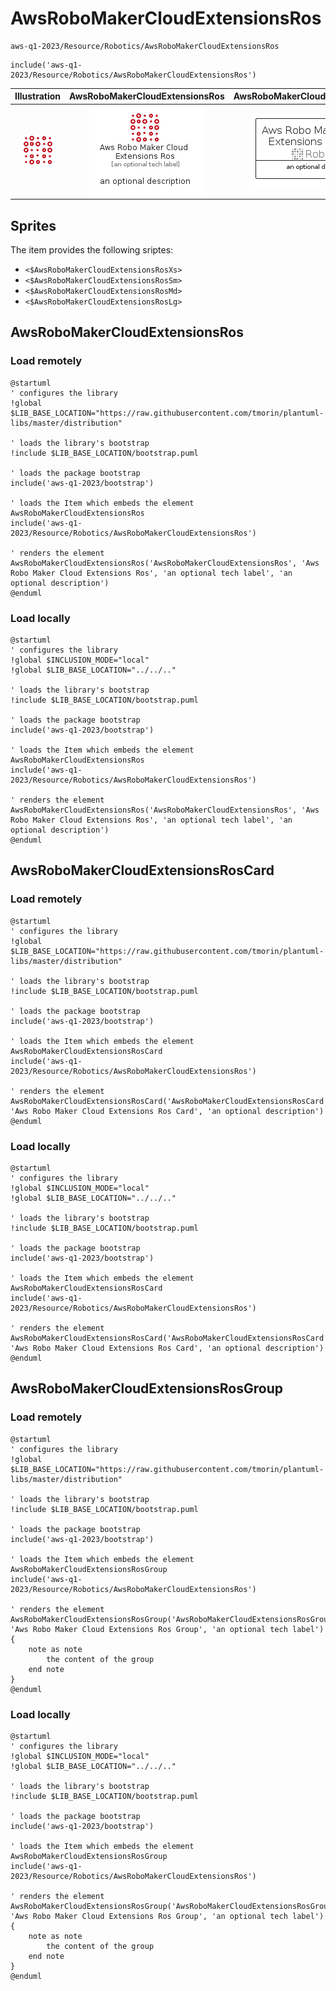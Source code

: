 # AwsRoboMakerCloudExtensionsRos


```text
aws-q1-2023/Resource/Robotics/AwsRoboMakerCloudExtensionsRos
```

```text
include('aws-q1-2023/Resource/Robotics/AwsRoboMakerCloudExtensionsRos')
```



| Illustration | AwsRoboMakerCloudExtensionsRos | AwsRoboMakerCloudExtensionsRosCard | AwsRoboMakerCloudExtensionsRosGroup |
| :---: | :---: | :---: | :---: |
| ![illustration for Illustration](../../../aws-q1-2023/Resource/Robotics/AwsRoboMakerCloudExtensionsRos.png) | ![illustration for AwsRoboMakerCloudExtensionsRos](../../../aws-q1-2023/Resource/Robotics/AwsRoboMakerCloudExtensionsRos.Local.png) | ![illustration for AwsRoboMakerCloudExtensionsRosCard](../../../aws-q1-2023/Resource/Robotics/AwsRoboMakerCloudExtensionsRosCard.Local.png) | ![illustration for AwsRoboMakerCloudExtensionsRosGroup](../../../aws-q1-2023/Resource/Robotics/AwsRoboMakerCloudExtensionsRosGroup.Local.png) |



## Sprites
The item provides the following sriptes:

- `<$AwsRoboMakerCloudExtensionsRosXs>`
- `<$AwsRoboMakerCloudExtensionsRosSm>`
- `<$AwsRoboMakerCloudExtensionsRosMd>`
- `<$AwsRoboMakerCloudExtensionsRosLg>`





## AwsRoboMakerCloudExtensionsRos

### Load remotely
```plantuml
@startuml
' configures the library
!global $LIB_BASE_LOCATION="https://raw.githubusercontent.com/tmorin/plantuml-libs/master/distribution"

' loads the library's bootstrap
!include $LIB_BASE_LOCATION/bootstrap.puml

' loads the package bootstrap
include('aws-q1-2023/bootstrap')

' loads the Item which embeds the element AwsRoboMakerCloudExtensionsRos
include('aws-q1-2023/Resource/Robotics/AwsRoboMakerCloudExtensionsRos')

' renders the element
AwsRoboMakerCloudExtensionsRos('AwsRoboMakerCloudExtensionsRos', 'Aws Robo Maker Cloud Extensions Ros', 'an optional tech label', 'an optional description')
@enduml
```

### Load locally
```plantuml
@startuml
' configures the library
!global $INCLUSION_MODE="local"
!global $LIB_BASE_LOCATION="../../.."

' loads the library's bootstrap
!include $LIB_BASE_LOCATION/bootstrap.puml

' loads the package bootstrap
include('aws-q1-2023/bootstrap')

' loads the Item which embeds the element AwsRoboMakerCloudExtensionsRos
include('aws-q1-2023/Resource/Robotics/AwsRoboMakerCloudExtensionsRos')

' renders the element
AwsRoboMakerCloudExtensionsRos('AwsRoboMakerCloudExtensionsRos', 'Aws Robo Maker Cloud Extensions Ros', 'an optional tech label', 'an optional description')
@enduml
```

## AwsRoboMakerCloudExtensionsRosCard

### Load remotely
```plantuml
@startuml
' configures the library
!global $LIB_BASE_LOCATION="https://raw.githubusercontent.com/tmorin/plantuml-libs/master/distribution"

' loads the library's bootstrap
!include $LIB_BASE_LOCATION/bootstrap.puml

' loads the package bootstrap
include('aws-q1-2023/bootstrap')

' loads the Item which embeds the element AwsRoboMakerCloudExtensionsRosCard
include('aws-q1-2023/Resource/Robotics/AwsRoboMakerCloudExtensionsRos')

' renders the element
AwsRoboMakerCloudExtensionsRosCard('AwsRoboMakerCloudExtensionsRosCard', 'Aws Robo Maker Cloud Extensions Ros Card', 'an optional description')
@enduml
```

### Load locally
```plantuml
@startuml
' configures the library
!global $INCLUSION_MODE="local"
!global $LIB_BASE_LOCATION="../../.."

' loads the library's bootstrap
!include $LIB_BASE_LOCATION/bootstrap.puml

' loads the package bootstrap
include('aws-q1-2023/bootstrap')

' loads the Item which embeds the element AwsRoboMakerCloudExtensionsRosCard
include('aws-q1-2023/Resource/Robotics/AwsRoboMakerCloudExtensionsRos')

' renders the element
AwsRoboMakerCloudExtensionsRosCard('AwsRoboMakerCloudExtensionsRosCard', 'Aws Robo Maker Cloud Extensions Ros Card', 'an optional description')
@enduml
```

## AwsRoboMakerCloudExtensionsRosGroup

### Load remotely
```plantuml
@startuml
' configures the library
!global $LIB_BASE_LOCATION="https://raw.githubusercontent.com/tmorin/plantuml-libs/master/distribution"

' loads the library's bootstrap
!include $LIB_BASE_LOCATION/bootstrap.puml

' loads the package bootstrap
include('aws-q1-2023/bootstrap')

' loads the Item which embeds the element AwsRoboMakerCloudExtensionsRosGroup
include('aws-q1-2023/Resource/Robotics/AwsRoboMakerCloudExtensionsRos')

' renders the element
AwsRoboMakerCloudExtensionsRosGroup('AwsRoboMakerCloudExtensionsRosGroup', 'Aws Robo Maker Cloud Extensions Ros Group', 'an optional tech label') {
    note as note
        the content of the group
    end note
}
@enduml
```

### Load locally
```plantuml
@startuml
' configures the library
!global $INCLUSION_MODE="local"
!global $LIB_BASE_LOCATION="../../.."

' loads the library's bootstrap
!include $LIB_BASE_LOCATION/bootstrap.puml

' loads the package bootstrap
include('aws-q1-2023/bootstrap')

' loads the Item which embeds the element AwsRoboMakerCloudExtensionsRosGroup
include('aws-q1-2023/Resource/Robotics/AwsRoboMakerCloudExtensionsRos')

' renders the element
AwsRoboMakerCloudExtensionsRosGroup('AwsRoboMakerCloudExtensionsRosGroup', 'Aws Robo Maker Cloud Extensions Ros Group', 'an optional tech label') {
    note as note
        the content of the group
    end note
}
@enduml
```

